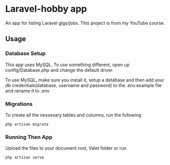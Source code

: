 
# Laravel-hobby app

An app for listing Laravel gigs/jobs. This project is from my YouTube course.

## Usage

### Database Setup
This app uses MySQL. To use something different, open up config/Database.php and change the default driver.

To use MySQL, make sure you install it, setup a database and then add your db credentials(database, username and password) to the .env.example file and rename it to .env

### Migrations
To create all the nessesary tables and columns, run the following
```
php artisan migrate
```

### Running Then App
Upload the files to your document root, Valet folder or run 
```
php artisan serve
```

